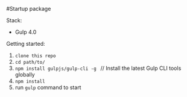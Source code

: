 #Startup package

Stack:
 - Gulp 4.0
 
Getting started:

1. 
	`clone this repo`
2. 
	`cd path/to/`
3. 
	`npm install gulpjs/gulp-cli -g ` // Install the latest Gulp CLI tools globally
4. 
	`npm install`
6. 
	run `gulp` command to start
